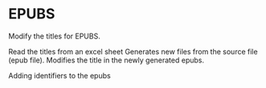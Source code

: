 # EPUBS


Modify the titles for EPUBS.

  Read the titles from an excel sheet
  Generates new files from the source file (epub file).
  Modifies the title in the newly generated epubs.
  
Adding identifiers to the epubs

